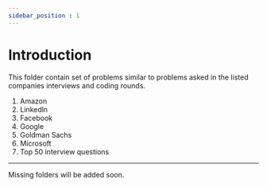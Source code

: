 ```yaml
---
sidebar_position : 1
---
```


# Introduction

This folder contain set of problems similar to problems asked in the listed companies interviews and coding rounds.

1. Amazon
2. Linkedln
3. Facebook
4. Google
5. Goldman Sachs
6. Microsoft
6. Top 50 interview questions


***


Missing folders will be added soon.
